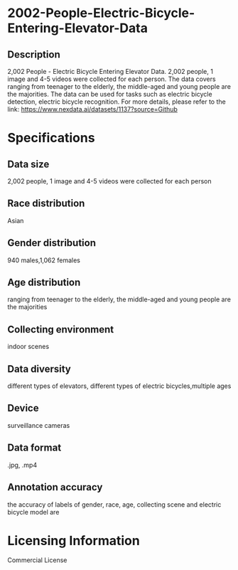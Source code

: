 # 2002-People-Electric-Bicycle-Entering-Elevator-Data

## Description
2,002 People - Electric Bicycle Entering Elevator Data. 2,002 people, 1 image and 4-5 videos were collected for each person. The data covers ranging from teenager to the elderly, the middle-aged and young people are the majorities. The data can be used for tasks such as electric bicycle detection, electric bicycle recognition.
For more details, please refer to the link: https://www.nexdata.ai/datasets/1137?source=Github


# Specifications
## Data size
2,002 people, 1 image and 4-5 videos were collected for each person
## Race distribution
Asian
## Gender distribution
940 males,1,062 females
## Age distribution
ranging from teenager to the elderly, the middle-aged and young people are the majorities
## Collecting environment
indoor scenes
## Data diversity
different types of elevators, different types of electric bicycles,multiple ages
## Device
surveillance cameras
## Data format
.jpg, .mp4
## Annotation accuracy
the accuracy of labels of gender, race, age, collecting scene and electric bicycle model are

# Licensing Information
Commercial License
